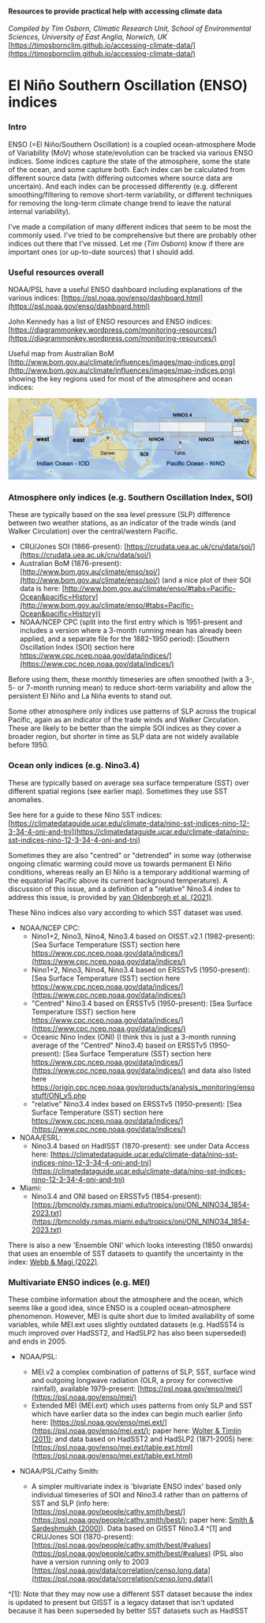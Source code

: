 #### Resources to provide practical help with accessing climate data
*Compiled by Tim Osborn, Climatic Research Unit, School of Environmental Sciences, University of East Anglia, Norwich, UK*
[https://timosbornclim.github.io/accessing-climate-data/](https://timosbornclim.github.io/accessing-climate-data/)

# El Niño Southern Oscillation (ENSO) indices

### Intro

ENSO (=El Niño/Southern Oscillation) is a coupled ocean-atmosphere Mode of Variability (MoV) whose state/evolution can be tracked via various ENSO indices. Some indices capture the state of the atmosphere, some the state of the ocean, and some capture both. Each index can be calculated from different source data (with differing outcomes where source data are uncertain). And each index can be processed differently (e.g. different smoothing/filtering to remove short-term variability, or different techniques for removing the long-term climate change trend to leave the natural internal variability).

I've made a compilation of many different indices that seem to be most the commonly used. I've tried to be comprehensive but there are probably other indices out there that I've missed. Let me (*Tim Osborn*) know if there are important ones (or up-to-date sources) that I should add.

### Useful resources overall

NOAA/PSL have a useful ENSO dashboard including explanations of the various indices:
[https://psl.noaa.gov/enso/dashboard.html](https://psl.noaa.gov/enso/dashboard.html)

John Kennedy has a list of ENSO resources and ENSO indices:
[https://diagrammonkey.wordpress.com/monitoring-resources/](https://diagrammonkey.wordpress.com/monitoring-resources/)

Useful map from Australian BoM [http://www.bom.gov.au/climate/influences/images/map-indices.png](http://www.bom.gov.au/climate/influences/images/map-indices.png) showing the key regions used for most of the atmosphere and ocean indices:

![map of key regions for ENSO indices](images/enso_index_map.png)

### Atmosphere only indices (e.g. Southern Oscillation Index, SOI)

These are typically based on the sea level pressure (SLP) difference between two weather stations, as an indicator of the trade winds (and Walker Circulation) over the central/western Pacific.

- CRU/Jones SOI (1866-present): [https://crudata.uea.ac.uk/cru/data/soi/](https://crudata.uea.ac.uk/cru/data/soi/)
- Australian BoM (1876-present): [http://www.bom.gov.au/climate/enso/soi/](http://www.bom.gov.au/climate/enso/soi/) (and a nice plot of their SOI data is here: [http://www.bom.gov.au/climate/enso/#tabs=Pacific-Ocean&pacific=History](http://www.bom.gov.au/climate/enso/#tabs=Pacific-Ocean&pacific=History))
- NOAA/NCEP CPC (split into the first entry which is 1951-present and includes a version where a 3-month running mean has already been applied, and a separate file for the 1882-1950 period): [Southern Oscillation Index (SOI) section here https://www.cpc.ncep.noaa.gov/data/indices/](https://www.cpc.ncep.noaa.gov/data/indices/)

Before using them, these monthly timeseries are often smoothed (with a 3-, 5- or 7-month running mean) to reduce short-term variability and allow the persistent El Niño and La Niña events to stand out.

Some other atmosphere only indices use patterns of SLP across the tropical Pacific, again as an indicator of the trade winds and Walker Circulation. These are likely to be better than the simple SOI indices as they cover a broader region, but shorter in time as SLP data are not widely available before 1950.

### Ocean only indices (e.g. Nino3.4)

These are typically based on average sea surface temperature (SST) over different spatial regions (see earlier map). Sometimes they use SST anomalies.

See here for a guide to these Nino SST indices: [https://climatedataguide.ucar.edu/climate-data/nino-sst-indices-nino-12-3-34-4-oni-and-tni](https://climatedataguide.ucar.edu/climate-data/nino-sst-indices-nino-12-3-34-4-oni-and-tni)

Sometimes they are also "centred" or "detrended" in some way (otherwise ongoing climatic warming could move us towards permanent El Niño conditions, whereas really an El Niño is a temporary additional warming of the equatorial Pacific above its current background temperature).  A discussion of this issue, and a definition of a "relative" Nino3.4 index to address this issue, is provided by [van Oldenborgh et al. (2021)](https://doi.org/10.1088/1748-9326/abe9ed).

These Nino indices also vary according to which SST dataset was used.

- NOAA/NCEP CPC:
	- Nino1+2, Nino3, Nino4, Nino3.4 based on OISST.v2.1 (1982-present): [Sea Surface Temperature (SST) section here https://www.cpc.ncep.noaa.gov/data/indices/](https://www.cpc.ncep.noaa.gov/data/indices/)
	- Nino1+2, Nino3, Nino4, Nino3.4 based on ERSSTv5 (1950-present): [Sea Surface Temperature (SST) section here https://www.cpc.ncep.noaa.gov/data/indices/](https://www.cpc.ncep.noaa.gov/data/indices/)
	- "Centred" Nino3.4 based on ERSSTv5 (1950-present): [Sea Surface Temperature (SST) section here https://www.cpc.ncep.noaa.gov/data/indices/](https://www.cpc.ncep.noaa.gov/data/indices/)
	- Oceanic Nino Index (ONI) (I think this is just a 3-month running average of the "Centred" Nino3.4) based on ERSSTv5 (1950-present): [Sea Surface Temperature (SST) section here https://www.cpc.ncep.noaa.gov/data/indices/](https://www.cpc.ncep.noaa.gov/data/indices/) and data also listed here https://origin.cpc.ncep.noaa.gov/products/analysis_monitoring/ensostuff/ONI_v5.php
	- "relative" Nino3.4 index based on ERSSTv5 (1950-present): [Sea Surface Temperature (SST) section here https://www.cpc.ncep.noaa.gov/data/indices/](https://www.cpc.ncep.noaa.gov/data/indices/)
- NOAA/ESRL:
	- Nino3.4 based on HadISST (1870-present): see under Data Access here: [https://climatedataguide.ucar.edu/climate-data/nino-sst-indices-nino-12-3-34-4-oni-and-tni](https://climatedataguide.ucar.edu/climate-data/nino-sst-indices-nino-12-3-34-4-oni-and-tni)
- Miami:
	- Nino3.4 and ONI based on ERSSTv5 (1854-present): [https://bmcnoldy.rsmas.miami.edu/tropics/oni/ONI_NINO34_1854-2023.txt](https://bmcnoldy.rsmas.miami.edu/tropics/oni/ONI_NINO34_1854-2023.txt)

There is also a new 'Ensemble ONI' which looks interesting (1850 onwards) that uses an ensemble of SST datasets to quantify the uncertainty in the index: [Webb & Magi (2022)](https://doi.org/10.1002/joc.7535).

### Multivariate ENSO indices (e.g. MEI)

These combine information about the atmosphere and the ocean, which seems like a good idea, since ENSO is a coupled ocean-atmosphere phenomenon.  However, MEI is quite short due to limited availability of some variables, while MEI.ext uses slightly outdated datasets (e.g. HadSST4 is much improved over HadSST2, and HadSLP2 has also been superseded) and ends in 2005.

- NOAA/PSL:
	- MEI.v2 a complex combination of patterns of SLP, SST, surface wind and outgoing longwave radiation (OLR, a proxy for convective rainfall), available 1979-present: [https://psl.noaa.gov/enso/mei/](https://psl.noaa.gov/enso/mei/)
	- Extended MEI (MEI.ext) which uses patterns from only SLP and SST which have earlier data so the index can begin much earlier (info here: [https://psl.noaa.gov/enso/mei.ext/](https://psl.noaa.gov/enso/mei.ext/); paper here: [Wolter & Timlin (2011)](https://doi.org/10.1002/joc.2336); and data based on HadSST2 and HadSLP2 (1871-2005) here: [https://psl.noaa.gov/enso/mei.ext/table.ext.html](https://psl.noaa.gov/enso/mei.ext/table.ext.html)

- NOAA/PSL/Cathy Smith:
	- A simpler multivariate index is 'bivariate ENSO index' based only individual timeseries of SOI and Nino3.4 rather than on patterns of SST and SLP (info here: [https://psl.noaa.gov/people/cathy.smith/best/](https://psl.noaa.gov/people/cathy.smith/best/); paper here: [Smith & Sardeshmukh (2000)](https://doi.org/10.1002/1097-0088(20001115)20:13%3C1543::AID-JOC579%3E3.0.CO;2-A)). Data based on GISST Nino3.4 ^[1] and CRU/Jones SOI (1870-present): [https://psl.noaa.gov/people/cathy.smith/best/#values](https://psl.noaa.gov/people/cathy.smith/best/#values) (PSL also have a version running only to 2003 [https://psl.noaa.gov/data/correlation/censo.long.data](https://psl.noaa.gov/data/correlation/censo.long.data))

^[1]: Note that they may now use a different SST dataset because the index is updated to present but GISST is a legacy dataset that isn't updated because it has been superseded by better SST datasets such as HadISST









